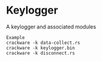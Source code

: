 # Keylogger

A keylogger and associated modules

```
Example
crackware -k data-collect.rs
crackware -k keylogger.bin
crackware -k disconnect.rs
```
